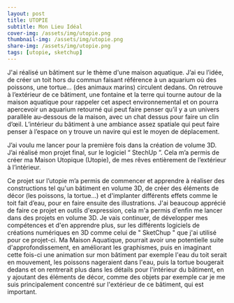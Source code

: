 ```yaml
---
layout: post
title: UTOPIE
subtitle: Mon Lieu Idéal
cover-img: /assets/img/utopie.png
thumbnail-img: /assets/img/utopie.png
share-img: /assets/img/utopie.png
tags: [utopie, sketchup]
---
```


J'ai réalisé un bâtiment sur le thème d'une maison aquatique. J’ai eu l’idée, de créer un toit hors du commun faisant référence à un aquarium où des poissons, une tortue... (des animaux marins) circulent dedans. On retrouve à l’extérieur de ce bâtiment, une fontaine et la terre qui tourne autour de la maison aquatique pour rappeler cet aspect environnemental et on pourra apercevoir un aquarium retourné qui peut faire penser qu’il y a un univers parallèle au-dessous de la maison, avec un chat dessus pour faire un clin d’œil. L’intérieur du bâtiment à une ambiance assez spatiale qui peut faire penser à l’espace on y trouve un navire qui est le moyen de déplacement.

J’ai voulu me lancer pour la première fois dans la création de volume 3D. J’ai réalisé mon projet final, sur le logiciel “ StechUp ”. Cela m’a permis de créer ma Maison Utopique (Utopie), de mes rêves entièrement de l’extérieur à l’intérieur.

Ce projet sur l’utopie m’a permis de commencer et apprendre à réaliser des constructions tel qu'un bâtiment en volume 3D, de créer des éléments de décor (les poissons, la tortue...) et d'implanter différents effets comme le toit fait d’eau, pour en faire ensuite des illustrations. J'ai beaucoup apprécié de faire ce projet en outils d'expression, cela m'a permis d'enfin me lancer dans des projets en volume 3D. Je vais continuer, de développer mes compétences et d'en apprendre plus, sur les différents logiciels de créations numériques en 3D comme celui de " SketChup " que j'ai utilisé pour ce projet-ci. Ma Maison Aquatique, pourrait avoir une potentielle suite d'approfondissement, en améliorant les graphismes, puis en imaginant cette fois-ci une animation sur mon bâtiment par exemple l'eau du toit serait en mouvement, les poissons nageraient dans l'eau, puis la tortue bougerait dedans et on rentrerait plus dans les détails pour l'intérieur du bâtiment, en y ajoutant des éléments de décor, comme des objets par exemple car je me suis principalement concentré sur l'extérieur de ce bâtiment, qui est important.
